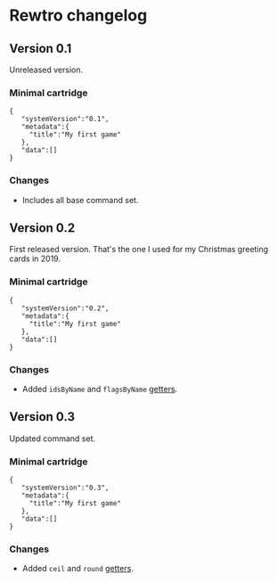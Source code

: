 # Rewtro changelog

## Version 0.1

Unreleased version.

### Minimal cartridge

```
{
   "systemVersion":"0.1",
   "metadata":{
     "title":"My first game"
   },
   "data":[]
}
```

### Changes

  * Includes all base command set.

## Version 0.2

First released version. That's the one I used for my Christmas greeting cards in 2019.

### Minimal cartridge

```
{
   "systemVersion":"0.2",
   "metadata":{
     "title":"My first game"
   },
   "data":[]
}
```

### Changes

  * Added `idsByName` and `flagsByName` [getters](getters.md).

## Version 0.3

Updated command set.

### Minimal cartridge

```
{
   "systemVersion":"0.3",
   "metadata":{
     "title":"My first game"
   },
   "data":[]
}
```

### Changes

  * Added `ceil` and `round` [getters](getters.md).
